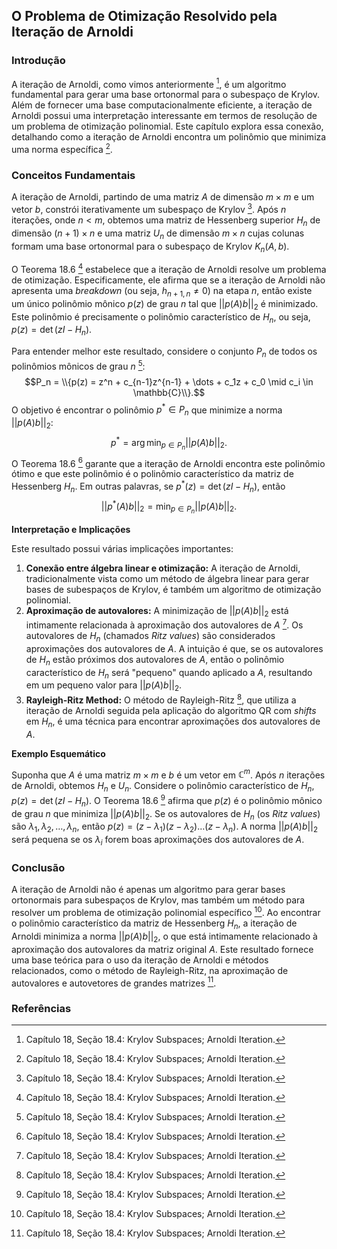 ## O Problema de Otimização Resolvido pela Iteração de Arnoldi

### Introdução
A iteração de Arnoldi, como vimos anteriormente [^665], é um algoritmo fundamental para gerar uma base ortonormal para o subespaço de Krylov. Além de fornecer uma base computacionalmente eficiente, a iteração de Arnoldi possui uma interpretação interessante em termos de resolução de um problema de otimização polinomial. Este capítulo explora essa conexão, detalhando como a iteração de Arnoldi encontra um polinômio que minimiza uma norma específica [^667].

### Conceitos Fundamentais
A iteração de Arnoldi, partindo de uma matriz $A$ de dimensão $m \times m$ e um vetor $b$, constrói iterativamente um subespaço de Krylov [^666]. Após $n$ iterações, onde $n < m$, obtemos uma matriz de Hessenberg superior $H_n$ de dimensão $(n+1) \times n$ e uma matriz $U_n$ de dimensão $m \times n$ cujas colunas formam uma base ortonormal para o subespaço de Krylov $K_n(A, b)$.

O Teorema 18.6 [^667] estabelece que a iteração de Arnoldi resolve um problema de otimização. Especificamente, ele afirma que se a iteração de Arnoldi não apresenta uma *breakdown* (ou seja, $h_{n+1,n} \neq 0$) na etapa $n$, então existe um único polinômio mônico $p(z)$ de grau $n$ tal que $||p(A)b||_2$ é minimizado. Este polinômio é precisamente o polinômio característico de $H_n$, ou seja, $p(z) = \det(zI - H_n)$.

Para entender melhor este resultado, considere o conjunto $P_n$ de todos os polinômios mônicos de grau $n$ [^667]:
$$P_n = \\{p(z) = z^n + c_{n-1}z^{n-1} + \dots + c_1z + c_0 \mid c_i \in \mathbb{C}\\}.$$
O objetivo é encontrar o polinômio $p^* \in P_n$ que minimize a norma $||p(A)b||_2$:
$$p^* = \arg\min_{p \in P_n} ||p(A)b||_2.$$
O Teorema 18.6 [^667] garante que a iteração de Arnoldi encontra este polinômio ótimo e que este polinômio é o polinômio característico da matriz de Hessenberg $H_n$. Em outras palavras, se $p^*(z) = \det(zI - H_n)$, então
$$||p^*(A)b||_2 = \min_{p \in P_n} ||p(A)b||_2.$$

**Interpretação e Implicações**

Este resultado possui várias implicações importantes:
1. **Conexão entre álgebra linear e otimização:** A iteração de Arnoldi, tradicionalmente vista como um método de álgebra linear para gerar bases de subespaços de Krylov, é também um algoritmo de otimização polinomial.
2. **Aproximação de autovalores:** A minimização de $||p(A)b||_2$ está intimamente relacionada à aproximação dos autovalores de $A$ [^667]. Os autovalores de $H_n$ (chamados *Ritz values*) são considerados aproximações dos autovalores de $A$. A intuição é que, se os autovalores de $H_n$ estão próximos dos autovalores de $A$, então o polinômio característico de $H_n$ será "pequeno" quando aplicado a $A$, resultando em um pequeno valor para $||p(A)b||_2$.
3. **Rayleigh-Ritz Method:** O método de Rayleigh-Ritz [^667], que utiliza a iteração de Arnoldi seguida pela aplicação do algoritmo QR com *shifts* em $H_n$, é uma técnica para encontrar aproximações dos autovalores de $A$.

**Exemplo Esquemático**

Suponha que $A$ é uma matriz $m \times m$ e $b$ é um vetor em $\mathbb{C}^m$. Após $n$ iterações de Arnoldi, obtemos $H_n$ e $U_n$. Considere o polinômio característico de $H_n$, $p(z) = \det(zI - H_n)$. O Teorema 18.6 [^667] afirma que $p(z)$ é o polinômio mônico de grau $n$ que minimiza $||p(A)b||_2$. Se os autovalores de $H_n$ (os *Ritz values*) são $\lambda_1, \lambda_2, \dots, \lambda_n$, então $p(z) = (z - \lambda_1)(z - \lambda_2)\dots(z - \lambda_n)$. A norma $||p(A)b||_2$ será pequena se os $\lambda_i$ forem boas aproximações dos autovalores de $A$.

### Conclusão
A iteração de Arnoldi não é apenas um algoritmo para gerar bases ortonormais para subespaços de Krylov, mas também um método para resolver um problema de otimização polinomial específico [^667]. Ao encontrar o polinômio característico da matriz de Hessenberg $H_n$, a iteração de Arnoldi minimiza a norma $||p(A)b||_2$, o que está intimamente relacionado à aproximação dos autovalores da matriz original $A$. Este resultado fornece uma base teórica para o uso da iteração de Arnoldi e métodos relacionados, como o método de Rayleigh-Ritz, na aproximação de autovalores e autovetores de grandes matrizes [^667].

### Referências
[^665]: Capítulo 18, Seção 18.4: Krylov Subspaces; Arnoldi Iteration.
[^666]: Capítulo 18, Seção 18.4: Krylov Subspaces; Arnoldi Iteration.
[^667]: Capítulo 18, Seção 18.4: Krylov Subspaces; Arnoldi Iteration.
<!-- END -->